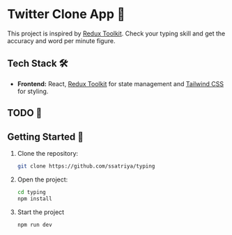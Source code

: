 # Twitter Clone App 🚀

This project is inspired by [Redux Toolkit](https://monkeytype.com/). Check your typing skill and get the accuracy and word per minute figure.

## Tech Stack 🛠️

- **Frontend:** React, [Redux Toolkit](https://redux-toolkit.js.org/) for state management and [Tailwind CSS](https://tailwindcss.com/) for styling.

## TODO 📝

## Getting Started 🚀

1.  Clone the repository:

    ```bash
    git clone https://github.com/ssatriya/typing

    ```

2.  Open the project:

    ```bash
    cd typing
    npm install
    ```

3.  Start the project
    ```bash
    npm run dev
    ```
